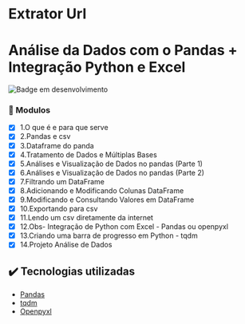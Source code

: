 # Extrator Url
# Análise da Dados com o Pandas + Integração Python e Excel
![Badge em desenvolvimento](https://img.shields.io/badge/Status-Em%20Desenvolvimento-green)


### :hammer: Modulos


- [x] 1.O que é e para que serve
- [x] 2.Pandas e csv
- [x] 3.Dataframe do panda
- [x] 4.Tratamento de Dados e Múltiplas Bases
- [x] 5.Análises e Visualização de Dados no pandas (Parte 1)
- [x] 6.Análises e Visualização de Dados no pandas (Parte 2)
- [x] 7.Filtrando um DataFrame
- [x] 8.Adicionando e Modificando Colunas DataFrame
- [x] 9.Modificando e Consultando Valores em DataFrame
- [x] 10.Exportando para csv
- [x] 11.Lendo um csv diretamente da internet
- [x] 12.Obs- Integração de Python com Excel - Pandas ou openpyxl
- [x] 13.Criando uma barra de progresso em Python - tqdm
- [X] 14.Projeto Análise de Dados

## ✔️ Tecnologias utilizadas
- [Pandas](https://pandas.pydata.org/docs/user_guide/index.html#user-guide)
- [tqdm](https://tqdm.github.io/)
- [Openpyxl](https://openpyxl.readthedocs.io/en/stable/tutorial.html)